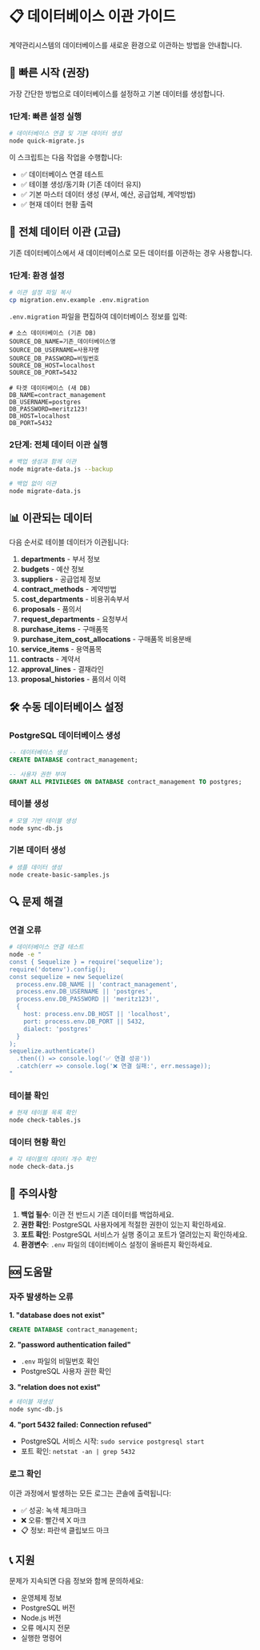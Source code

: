# 📋 데이터베이스 이관 가이드

계약관리시스템의 데이터베이스를 새로운 환경으로 이관하는 방법을 안내합니다.

## 🚀 빠른 시작 (권장)

가장 간단한 방법으로 데이터베이스를 설정하고 기본 데이터를 생성합니다.

### 1단계: 빠른 설정 실행

```bash
# 데이터베이스 연결 및 기본 데이터 생성
node quick-migrate.js
```

이 스크립트는 다음 작업을 수행합니다:
- ✅ 데이터베이스 연결 테스트
- ✅ 테이블 생성/동기화 (기존 데이터 유지)
- ✅ 기본 마스터 데이터 생성 (부서, 예산, 공급업체, 계약방법)
- ✅ 현재 데이터 현황 출력

## 🔄 전체 데이터 이관 (고급)

기존 데이터베이스에서 새 데이터베이스로 모든 데이터를 이관하는 경우 사용합니다.

### 1단계: 환경 설정

```bash
# 이관 설정 파일 복사
cp migration.env.example .env.migration
```

`.env.migration` 파일을 편집하여 데이터베이스 정보를 입력:

```env
# 소스 데이터베이스 (기존 DB)
SOURCE_DB_NAME=기존_데이터베이스명
SOURCE_DB_USERNAME=사용자명
SOURCE_DB_PASSWORD=비밀번호
SOURCE_DB_HOST=localhost
SOURCE_DB_PORT=5432

# 타겟 데이터베이스 (새 DB)
DB_NAME=contract_management
DB_USERNAME=postgres
DB_PASSWORD=meritz123!
DB_HOST=localhost
DB_PORT=5432
```

### 2단계: 전체 데이터 이관 실행

```bash
# 백업 생성과 함께 이관
node migrate-data.js --backup

# 백업 없이 이관
node migrate-data.js
```

## 📊 이관되는 데이터

다음 순서로 테이블 데이터가 이관됩니다:

1. **departments** - 부서 정보
2. **budgets** - 예산 정보
3. **suppliers** - 공급업체 정보
4. **contract_methods** - 계약방법
5. **cost_departments** - 비용귀속부서
6. **proposals** - 품의서
7. **request_departments** - 요청부서
8. **purchase_items** - 구매품목
9. **purchase_item_cost_allocations** - 구매품목 비용분배
10. **service_items** - 용역품목
11. **contracts** - 계약서
12. **approval_lines** - 결재라인
13. **proposal_histories** - 품의서 이력

## 🛠️ 수동 데이터베이스 설정

### PostgreSQL 데이터베이스 생성

```sql
-- 데이터베이스 생성
CREATE DATABASE contract_management;

-- 사용자 권한 부여
GRANT ALL PRIVILEGES ON DATABASE contract_management TO postgres;
```

### 테이블 생성

```bash
# 모델 기반 테이블 생성
node sync-db.js
```

### 기본 데이터 생성

```bash
# 샘플 데이터 생성
node create-basic-samples.js
```

## 🔍 문제 해결

### 연결 오류

```bash
# 데이터베이스 연결 테스트
node -e "
const { Sequelize } = require('sequelize');
require('dotenv').config();
const sequelize = new Sequelize(
  process.env.DB_NAME || 'contract_management',
  process.env.DB_USERNAME || 'postgres', 
  process.env.DB_PASSWORD || 'meritz123!',
  {
    host: process.env.DB_HOST || 'localhost',
    port: process.env.DB_PORT || 5432,
    dialect: 'postgres'
  }
);
sequelize.authenticate()
  .then(() => console.log('✅ 연결 성공'))
  .catch(err => console.log('❌ 연결 실패:', err.message));
"
```

### 테이블 확인

```bash
# 현재 테이블 목록 확인
node check-tables.js
```

### 데이터 현황 확인

```bash
# 각 테이블의 데이터 개수 확인
node check-data.js
```

## 📝 주의사항

1. **백업 필수**: 이관 전 반드시 기존 데이터를 백업하세요.
2. **권한 확인**: PostgreSQL 사용자에게 적절한 권한이 있는지 확인하세요.
3. **포트 확인**: PostgreSQL 서비스가 실행 중이고 포트가 열려있는지 확인하세요.
4. **환경변수**: `.env` 파일의 데이터베이스 설정이 올바른지 확인하세요.

## 🆘 도움말

### 자주 발생하는 오류

**1. "database does not exist"**
```sql
CREATE DATABASE contract_management;
```

**2. "password authentication failed"**
- `.env` 파일의 비밀번호 확인
- PostgreSQL 사용자 권한 확인

**3. "relation does not exist"**
```bash
# 테이블 재생성
node sync-db.js
```

**4. "port 5432 failed: Connection refused"**
- PostgreSQL 서비스 시작: `sudo service postgresql start`
- 포트 확인: `netstat -an | grep 5432`

### 로그 확인

이관 과정에서 발생하는 모든 로그는 콘솔에 출력됩니다:
- ✅ 성공: 녹색 체크마크
- ❌ 오류: 빨간색 X 마크  
- 📋 정보: 파란색 클립보드 마크

## 📞 지원

문제가 지속되면 다음 정보와 함께 문의하세요:
- 운영체제 정보
- PostgreSQL 버전
- Node.js 버전
- 오류 메시지 전문
- 실행한 명령어 